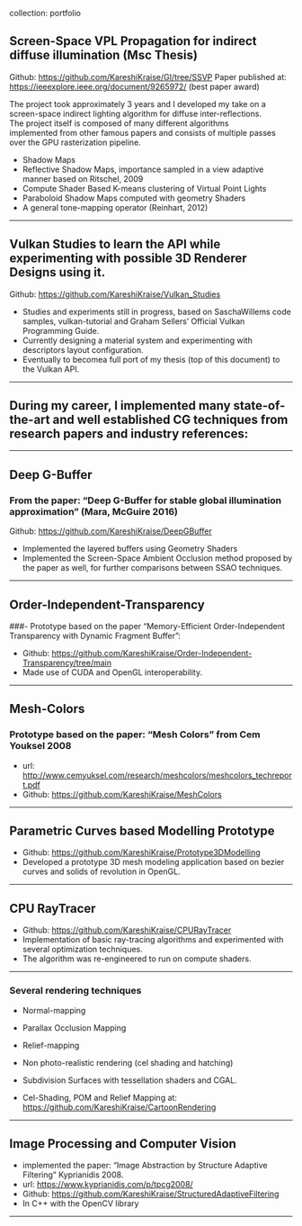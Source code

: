 collection: portfolio
## Screen-Space VPL Propagation for indirect diffuse illumination (Msc Thesis)

Github: https://github.com/KareshiKraise/GI/tree/SSVP
Paper published at:  https://ieeexplore.ieee.org/document/9265972/ (best paper award)

The project took approximately 3 years and I developed my take on a screen-space indirect lighting algorithm for diffuse inter-reflections.<br /> The project itself is composed of many different algorithms<br /> implemented from other famous papers and consists of multiple passes over the GPU rasterization pipeline.

- Shadow Maps 
- Reflective Shadow Maps,  importance sampled in a view adaptive manner based on Ritschel, 2009 
- Compute Shader Based K-means clustering of Virtual Point Lights
- Paraboloid Shadow Maps computed with geometry Shaders
- A general tone-mapping operator (Reinhart, 2012)

---

## Vulkan Studies to learn the API while experimenting with possible 3D Renderer Designs using it.

Github: https://github.com/KareshiKraise/Vulkan_Studies
- Studies and experiments still in progress, based on SaschaWillems code samples, vulkan-tutorial and Graham Sellers’ Official Vulkan Programming Guide.
- Currently designing a material system and experimenting with descriptors layout configuration.
- Eventually to becomea full port of my thesis (top of this document) to the Vulkan API.

---

## During my career, I implemented many state-of-the-art and well established CG techniques from research papers and industry references:

---

## Deep G-Buffer

### From the paper: “Deep G-Buffer for stable global illumination approximation” (Mara, McGuire 2016)

Github: https://github.com/KareshiKraise/DeepGBuffer

- Implemented the layered buffers using Geometry Shaders
- Implemented the Screen-Space Ambient Occlusion method proposed by the paper as well, for further comparisons between SSAO techniques.

---

## Order-Independent-Transparency

###- Prototype based on the paper “Memory-Efficient Order-Independent Transparency with Dynamic Fragment Buffer”:

- Github: https://github.com/KareshiKraise/Order-Independent-Transparency/tree/main
- Made use of CUDA and OpenGL interoperability.

---

## Mesh-Colors
### Prototype based on the paper: “Mesh Colors” from Cem Youksel 2008

- url: http://www.cemyuksel.com/research/meshcolors/meshcolors_techreport.pdf
- Github: https://github.com/KareshiKraise/MeshColors

---

## Parametric Curves based Modelling Prototype

- Github: https://github.com/KareshiKraise/Prototype3DModelling
- Developed a prototype 3D mesh modeling application based on bezier curves and solids of revolution in OpenGL.

---

## CPU RayTracer
- Github: https://github.com/KareshiKraise/CPURayTracer
- Implementation of basic ray-tracing algorithms and experimented with several optimization techniques.
- The algorithm was re-engineered to run on compute shaders.

---

### Several rendering techniques 

-  Normal-mapping
-  Parallax Occlusion Mapping 
-  Relief-mapping
-  Non photo-realistic rendering (cel shading and hatching) 
-  Subdivision Surfaces with tessellation shaders and CGAL.

-  Cel-Shading, POM and Relief Mapping at:
https://github.com/KareshiKraise/CartoonRendering

---

## Image Processing and Computer Vision

- implemented the paper:  “Image Abstraction by Structure Adaptive Filtering” Kyprianidis 2008.
- url: https://www.kyprianidis.com/p/tpcg2008/
- Github: https://github.com/KareshiKraise/StructuredAdaptiveFiltering
- In C++ with the OpenCV library

---





